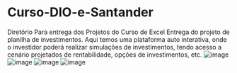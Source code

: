 # Curso-DIO-e-Santander
Diretório Para entrega dos Projetos do Curso de Excel
Entrega do projeto de planilha de investimentos. Aqui temos uma plataforma auto interativa, onde o investidor poderá realizar simulações de investimentos, tendo acesso a cenário projetados de rentabilidade, opções de investimentos, etc.
![image](https://github.com/user-attachments/assets/416c2eaf-98ed-4db2-83e5-a1bd2873e98b)
![image](https://github.com/user-attachments/assets/ba4cc698-be2f-41ac-a4af-72af56a0f18e)
![image](https://github.com/user-attachments/assets/52aff6de-2655-4fe2-9d9c-afa4fd0cc85a)
![image](https://github.com/user-attachments/assets/e9868bfa-ca08-4a82-9759-fdc6b6620ac3)

